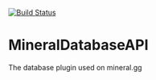 [![Build Status](https://github.com/MineralStudios/DatabaseAPI/actions/workflows/gradle-publish.yml/badge.svg)](https://github.com/MineralStudios/DatabaseAPI/actions/workflows/gradle-publish.yml)

# MineralDatabaseAPI
The database plugin used on mineral.gg
